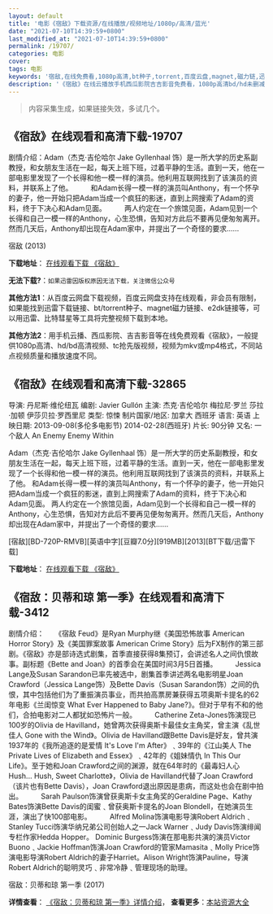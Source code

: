 ```yaml
---
layout: default
title: '电影《宿敌》下载资源/在线播放/视频地址/1080p/高清/蓝光'
date: "2021-07-10T14:39:59+0800"
last_modified_at: "2021-07-10T14:39:59+0800"
permalink: /19707/
categories: 电影
cover:
tags: 电影
keywords: '宿敌,在线免费看,1080p高清,bt种子,torrent,百度云盘,magnet,磁力链,迅雷下载资源'
description: '《宿敌》在线云播放手机西瓜影院吉吉影音免费看，1080p高清bd/hd未删减完整版和tc抢先枪版，mkv/mp4格式，附带bt/torrent种子、magnet/磁力链、百度云盘、网盘资源迅雷下载链接'
---
```


>内容采集生成，如果链接失效，多试几个。


## 《宿敌》在线观看和高清下载-19707

剧情介绍：Adam（杰克·吉伦哈尔 Jake Gyllenhaal 饰）是一所大学的历史系副教授，和女朋友生活在一起，每天上班下班，过着平静的生活。直到一天，他在一部电影里发现了一个长得和他一模一样的演员。他利用互联网找到了该演员的资料，并联系上了他。  　　和Adam长得一模一样的演员叫Anthony，有一个怀孕的妻子，他一开始只把Adam当成一个疯狂的影迷，直到上网搜索了Adam的资料，终于下决心和Adam见面。  　　两人约定在一个旅馆见面，Adam见到一个长得和自己一模一样的Anthony，心生恐惧，告知对方此后不要再见便匆匆离开。然而几天后，Anthony却出现在Adam家中，并提出了一个奇怪的要求......


宿敌 (2013)

**下载地址**： [在线观看下载 《宿敌》](https://www.btbtdy.me/btdy/dy2201.html) 


**无法下载?**：`如果迅雷因版权原因无法下载，关注微信公众号 `

**其他方法1**：从百度云网盘下载视频，百度云网盘支持在线观看，非会员有限制，如果能找到迅雷下载链接、bt/torrent种子、magnet磁力链接、e2dk链接等，可以用迅雷、比特彗星等工具将完整视频下载到本地。

**其他方法2**：用手机云播、西瓜影院、吉吉影音等在线免费观看《宿敌》，一般提供1080p高清、hd/bd高清视频、tc抢先版视频，视频为mkv或mp4格式，不同站点视频质量和播放速度不同。


## 《宿敌》在线观看和高清下载-32865

导演: 丹尼斯·维伦纽瓦 编剧: Javier Gullón 主演: 杰克·吉伦哈尔 梅拉尼·罗兰 莎拉·加顿 伊莎贝拉·罗西里尼 类型: 惊悚 制片国家/地区: 加拿大 西班牙 语言: 英语 上映日期: 2013-09-08(多伦多电影节) 2014-02-28(西班牙) 片长: 90分钟 又名: 一个敌人 An Enemy Enemy Within

Adam（杰克·吉伦哈尔 Jake Gyllenhaal 饰）是一所大学的历史系副教授，和女朋友生活在一起，每天上班下班，过着平静的生活。直到一天，他在一部电影里发现了一个长得和他一模一样的演员。他利用互联网找到了该演员的资料，并联系上了他。 和Adam长得一模一样的演员叫Anthony，有一个怀孕的妻子，他一开始只把Adam当成一个疯狂的影迷，直到上网搜索了Adam的资料，终于下决心和Adam见面。 两人约定在一个旅馆见面，Adam见到一个长得和自己一模一样的Anthony，心生恐惧，告知对方此后不要再见便匆匆离开。然而几天后，Anthony却出现在Adam家中，并提出了一个奇怪的要求……


[宿敌][BD-720P-RMVB][英语中字][豆瓣7.0分][919MB][2013][BT下载/迅雷下载]

**下载地址**： [在线观看下载 《宿敌》](https://www.btdx8.com/torrent/enemy_2013.html) 


## 《宿敌：贝蒂和琼 第一季》在线观看和高清下载-3412

剧情介绍：　　《宿敌 Feud》是Ryan Murphy继《美国恐怖故事 American Horror Story》及《美国罪案故事 American Crime Story》后为FX制作的第三部剧。《宿敌》亦是部诗选式剧集，首季直接获得8集预订，会讲述名人之间仇恨故事。副标题《Bette and Joan》的首季会在美国时间3月5日首播。  　　Jessica Lange及Susan Sarandon已率先被选中，剧集首季讲述两名电影明星Joan Crawford（Jessica Lange饰）及Bette Davis（Susan Sarandon饰）之间的仇恨，其中包括他们为了重振演员事业，而共拍高票房兼获得五项奥斯卡提名的62年电影《兰闺惊变 What Ever Happened to Baby Jane?》。但对于早有不和的他们，合拍电影对二人都犹如恐怖片一般。  　　Catherine Zeta-Jones饰演现已100岁的Olivia de Havilland，她曾两次获得奥斯卡最佳女主角奖，曾主演《乱世佳人 Gone with the Wind》。Olivia de Havilland跟Bette Davis是好友，曾共演1937年的《我所追逐的是爱情 It's Love I'm After》﹑39年的《江山美人 The Private Lives of Elizabeth and Essex》﹑42年的《姐妹情仇 In This Our Life》。至于她和Joan Crawford之间的渊源，就在64年时的《最毒妇人心 Hush... Hush, Sweet Charlotte》，Olivia de Havilland代替了Joan Crawford（该片也有Bette Davis），Joan Crawford退出原因是患病，而这处也会在剧中拍出。  　　Sarah Paulson饰演曾获奥斯卡女主角奖的Geraldine Page、Kathy Bates饰演Bette Davis的闺蜜﹑曾获奥斯卡提名的Joan Blondell，在她演员生涯，演出了快100部电影。  　　Alfred Molina饰演电影导演Robert Aldrich﹑Stanley Tucci饰演华纳兄弟公司创始人之一Jack Warner﹑Judy Davis饰演绯闻专栏作家Hedda Hopper。 Dominic Burgess饰演在那电影共演的演员Victor Buono﹑Jackie Hoffman饰演Joan Crawford的管家Mamasita﹑Molly Price饰演电影导演Robert Aldrich的妻子Harriet。Alison Wright饰演Pauline，导演Robert Aldrich的聪明灵巧﹑非常冷静﹑管理现场的助理。


宿敌：贝蒂和琼 第一季 (2017)

**详情查看**： [《宿敌：贝蒂和琼 第一季》详情介绍](/movie/3412/)， **查看更多**：[本站资源大全](/movie/t/all/)

